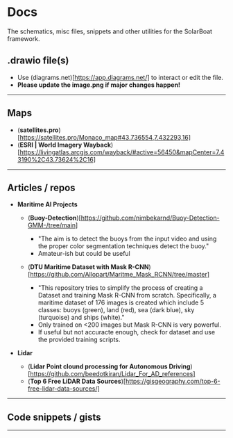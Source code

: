 # Docs

The schematics, misc files, snippets and other utilities for the SolarBoat framework.

## .drawio file(s)

  - Use (diagrams.net)[https://app.diagrams.net/] to interact or edit the file.
  - **Please update the image.png if major changes happen!**

---


## Maps
  - (**satellites.pro**)[https://satellites.pro/Monaco_map#43.736554,7.432293,16]
  - (**ESRI | World Imagery Wayback**)[https://livingatlas.arcgis.com/wayback/#active=56450&mapCenter=7.43190%2C43.73624%2C16]

---


## Articles / repos
- **Maritime AI Projects**
  - (**Buoy-Detection**)[https://github.com/nimbekarnd/Buoy-Detection-GMM-/tree/main]
    - "The aim is to detect the buoys from the input video and using the proper color segmentation techniques detect the buoy."
    - Amateur-ish but could be useful

  - (**DTU Maritime Dataset with Mask R-CNN**)[https://github.com/Allopart/Maritme_Mask_RCNN/tree/master]
    - "This repository tries to simplify the process of creating a Dataset and training Mask R-CNN from scratch. Specifically, a maritime dataset of 176 images is created which include 5 classes: buoys (green), land (red), sea (dark blue), sky (turquoise) and ships (white)."
    - Only trained on <200 images but Mask R-CNN is very powerful.
    - If useful but not accuracte enough, check for dataset and use the provided training scripts.

- **Lidar**
  - (**Lidar Point clound processing for Autonomous Driving**)[https://github.com/beedotkiran/Lidar_For_AD_references]
  - (**Top 6 Free LiDAR Data Sources**)[https://gisgeography.com/top-6-free-lidar-data-sources/]
---


## Code snippets / gists

---

